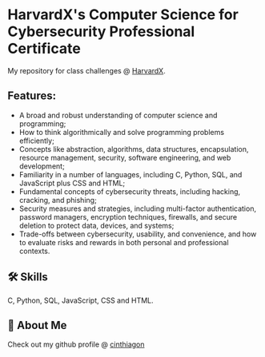 # HarvardX's Computer Science for Cybersecurity Professional Certificate


My repository for class challenges @ [HarvardX]('https://www.edx.org/certificates/professional-certificate/harvardx-computer-science-for-cybersecurity').





## Features:

- A broad and robust understanding of computer science and programming;
- How to think algorithmically and solve programming problems efficiently;
- Concepts like abstraction, algorithms, data structures, encapsulation, resource management, security, software engineering, and web development;
- Familiarity in a number of languages, including C, Python, SQL, and JavaScript plus CSS and HTML;
- Fundamental concepts of cybersecurity threats, including hacking, cracking, and phishing;
- Security measures and strategies, including multi-factor authentication, password managers, encryption techniques, firewalls, and secure deletion to protect data, devices, and systems;
- Trade-offs between cybersecurity, usability, and convenience, and how to evaluate risks and rewards in both personal and professional contexts.

## 🛠 Skills
C, Python, SQL, JavaScript, CSS and HTML.


## 🚀 About Me
Check out my github profile @ [cinthiagon](https://github.com/cinthiagon)

